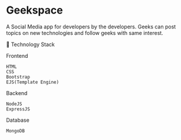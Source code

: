 # Geekspace

A Social Media app for developers by the developers. Geeks can post topics on new technologies and follow geeks with same interest.

🏁 Technology Stack

Frontend

    HTML
    CSS
    Bootstrap
    EJS(Template Engine)

Backend

    NodeJS
    ExpressJS

Database

    MongoDB
